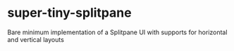 # super-tiny-splitpane
Bare minimum implementation of a Splitpane UI with supports for horizontal and vertical layouts

